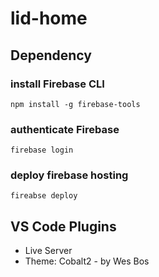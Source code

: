 # lid-home

## Dependency

### install Firebase CLI
```
npm install -g firebase-tools
```

### authenticate Firebase
```
firebase login
```
### deploy firebase hosting
```
fireabse deploy
```

## VS Code Plugins
- Live Server
- Theme: Cobalt2 - by Wes Bos